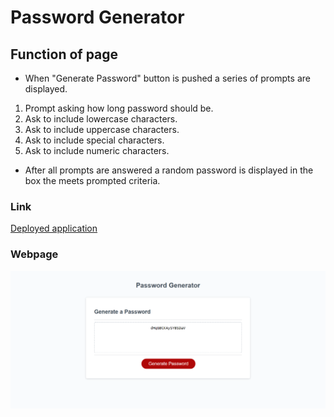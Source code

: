 # Password Generator

## Function of page
* When "Generate Password" button is pushed a series of prompts are displayed.
1. Prompt asking how long password should be.
2. Ask to include lowercase characters.
3. Ask to include uppercase characters.
4. Ask to include special characters.
5. Ask to include numeric characters.
* After all prompts are answered a random password is displayed in the box the meets prompted criteria.

### Link

[Deployed application](https://corycalaway.github.io/password-generator/)

### Webpage

![Screenshot-of-website](assets/webpage.png)